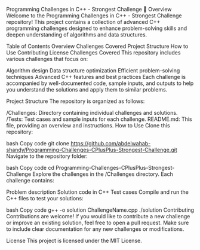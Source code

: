 Programming Challenges in C++ - Strongest Challenge 💪
Overview
Welcome to the Programming Challenges in C++ - Strongest Challenge repository! This project contains a collection of advanced C++ programming challenges designed to enhance problem-solving skills and deepen understanding of algorithms and data structures.

Table of Contents
Overview
Challenges Covered
Project Structure
How to Use
Contributing
License
Challenges Covered
This repository includes various challenges that focus on:

Algorithm design
Data structure optimization
Efficient problem-solving techniques
Advanced C++ features and best practices
Each challenge is accompanied by well-documented code, sample inputs, and outputs to help you understand the solutions and apply them to similar problems.

Project Structure
The repository is organized as follows:

/Challenges: Directory containing individual challenges and solutions.
/Tests: Test cases and sample inputs for each challenge.
README.md: This file, providing an overview and instructions.
How to Use
Clone this repository:

bash
Copy code
git clone https://github.com/abdelwahab-shandy/Programming-Challenges-CPlusPlus-Strongest-Challenge.git
Navigate to the repository folder:

bash
Copy code
cd Programming-Challenges-CPlusPlus-Strongest-Challenge
Explore the challenges in the /Challenges directory. Each challenge contains:

Problem description
Solution code in C++
Test cases
Compile and run the C++ files to test your solutions:

bash
Copy code
g++ -o solution ChallengeName.cpp
./solution
Contributing
Contributions are welcome! If you would like to contribute a new challenge or improve an existing solution, feel free to open a pull request. Make sure to include clear documentation for any new challenges or modifications.

License
This project is licensed under the MIT License.

